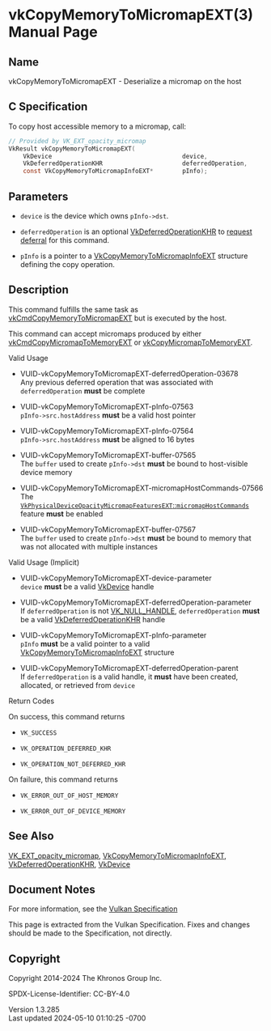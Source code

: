 # vkCopyMemoryToMicromapEXT(3) Manual Page

## Name

vkCopyMemoryToMicromapEXT - Deserialize a micromap on the host



## <a href="#_c_specification" class="anchor"></a>C Specification

To copy host accessible memory to a micromap, call:

``` c
// Provided by VK_EXT_opacity_micromap
VkResult vkCopyMemoryToMicromapEXT(
    VkDevice                                    device,
    VkDeferredOperationKHR                      deferredOperation,
    const VkCopyMemoryToMicromapInfoEXT*        pInfo);
```

## <a href="#_parameters" class="anchor"></a>Parameters

- `device` is the device which owns `pInfo->dst`.

- `deferredOperation` is an optional
  [VkDeferredOperationKHR](https://registry.khronos.org/vulkan/specs/1.3-extensions/man/html/VkDeferredOperationKHR.html) to <a
  href="https://registry.khronos.org/vulkan/specs/1.3-extensions/html/vkspec.html#deferred-host-operations-requesting"
  target="_blank" rel="noopener">request deferral</a> for this command.

- `pInfo` is a pointer to a
  [VkCopyMemoryToMicromapInfoEXT](https://registry.khronos.org/vulkan/specs/1.3-extensions/man/html/VkCopyMemoryToMicromapInfoEXT.html)
  structure defining the copy operation.

## <a href="#_description" class="anchor"></a>Description

This command fulfills the same task as
[vkCmdCopyMemoryToMicromapEXT](https://registry.khronos.org/vulkan/specs/1.3-extensions/man/html/vkCmdCopyMemoryToMicromapEXT.html) but is
executed by the host.

This command can accept micromaps produced by either
[vkCmdCopyMicromapToMemoryEXT](https://registry.khronos.org/vulkan/specs/1.3-extensions/man/html/vkCmdCopyMicromapToMemoryEXT.html) or
[vkCopyMicromapToMemoryEXT](https://registry.khronos.org/vulkan/specs/1.3-extensions/man/html/vkCopyMicromapToMemoryEXT.html).

Valid Usage

- <a href="#VUID-vkCopyMemoryToMicromapEXT-deferredOperation-03678"
  id="VUID-vkCopyMemoryToMicromapEXT-deferredOperation-03678"></a>
  VUID-vkCopyMemoryToMicromapEXT-deferredOperation-03678  
  Any previous deferred operation that was associated with
  `deferredOperation` **must** be complete

- <a href="#VUID-vkCopyMemoryToMicromapEXT-pInfo-07563"
  id="VUID-vkCopyMemoryToMicromapEXT-pInfo-07563"></a>
  VUID-vkCopyMemoryToMicromapEXT-pInfo-07563  
  `pInfo->src.hostAddress` **must** be a valid host pointer

- <a href="#VUID-vkCopyMemoryToMicromapEXT-pInfo-07564"
  id="VUID-vkCopyMemoryToMicromapEXT-pInfo-07564"></a>
  VUID-vkCopyMemoryToMicromapEXT-pInfo-07564  
  `pInfo->src.hostAddress` **must** be aligned to 16 bytes

- <a href="#VUID-vkCopyMemoryToMicromapEXT-buffer-07565"
  id="VUID-vkCopyMemoryToMicromapEXT-buffer-07565"></a>
  VUID-vkCopyMemoryToMicromapEXT-buffer-07565  
  The `buffer` used to create `pInfo->dst` **must** be bound to
  host-visible device memory

- <a href="#VUID-vkCopyMemoryToMicromapEXT-micromapHostCommands-07566"
  id="VUID-vkCopyMemoryToMicromapEXT-micromapHostCommands-07566"></a>
  VUID-vkCopyMemoryToMicromapEXT-micromapHostCommands-07566  
  The <a
  href="https://registry.khronos.org/vulkan/specs/1.3-extensions/html/vkspec.html#features-micromapHostCommands"
  target="_blank"
  rel="noopener"><code>VkPhysicalDeviceOpacityMicromapFeaturesEXT</code>::<code>micromapHostCommands</code></a>
  feature **must** be enabled

- <a href="#VUID-vkCopyMemoryToMicromapEXT-buffer-07567"
  id="VUID-vkCopyMemoryToMicromapEXT-buffer-07567"></a>
  VUID-vkCopyMemoryToMicromapEXT-buffer-07567  
  The `buffer` used to create `pInfo->dst` **must** be bound to memory
  that was not allocated with multiple instances

Valid Usage (Implicit)

- <a href="#VUID-vkCopyMemoryToMicromapEXT-device-parameter"
  id="VUID-vkCopyMemoryToMicromapEXT-device-parameter"></a>
  VUID-vkCopyMemoryToMicromapEXT-device-parameter  
  `device` **must** be a valid [VkDevice](https://registry.khronos.org/vulkan/specs/1.3-extensions/man/html/VkDevice.html) handle

- <a href="#VUID-vkCopyMemoryToMicromapEXT-deferredOperation-parameter"
  id="VUID-vkCopyMemoryToMicromapEXT-deferredOperation-parameter"></a>
  VUID-vkCopyMemoryToMicromapEXT-deferredOperation-parameter  
  If `deferredOperation` is not [VK_NULL_HANDLE](https://registry.khronos.org/vulkan/specs/1.3-extensions/man/html/VK_NULL_HANDLE.html),
  `deferredOperation` **must** be a valid
  [VkDeferredOperationKHR](https://registry.khronos.org/vulkan/specs/1.3-extensions/man/html/VkDeferredOperationKHR.html) handle

- <a href="#VUID-vkCopyMemoryToMicromapEXT-pInfo-parameter"
  id="VUID-vkCopyMemoryToMicromapEXT-pInfo-parameter"></a>
  VUID-vkCopyMemoryToMicromapEXT-pInfo-parameter  
  `pInfo` **must** be a valid pointer to a valid
  [VkCopyMemoryToMicromapInfoEXT](https://registry.khronos.org/vulkan/specs/1.3-extensions/man/html/VkCopyMemoryToMicromapInfoEXT.html)
  structure

- <a href="#VUID-vkCopyMemoryToMicromapEXT-deferredOperation-parent"
  id="VUID-vkCopyMemoryToMicromapEXT-deferredOperation-parent"></a>
  VUID-vkCopyMemoryToMicromapEXT-deferredOperation-parent  
  If `deferredOperation` is a valid handle, it **must** have been
  created, allocated, or retrieved from `device`

Return Codes

On success, this command returns  
- `VK_SUCCESS`

- `VK_OPERATION_DEFERRED_KHR`

- `VK_OPERATION_NOT_DEFERRED_KHR`

On failure, this command returns  
- `VK_ERROR_OUT_OF_HOST_MEMORY`

- `VK_ERROR_OUT_OF_DEVICE_MEMORY`

## <a href="#_see_also" class="anchor"></a>See Also

[VK_EXT_opacity_micromap](https://registry.khronos.org/vulkan/specs/1.3-extensions/man/html/VK_EXT_opacity_micromap.html),
[VkCopyMemoryToMicromapInfoEXT](https://registry.khronos.org/vulkan/specs/1.3-extensions/man/html/VkCopyMemoryToMicromapInfoEXT.html),
[VkDeferredOperationKHR](https://registry.khronos.org/vulkan/specs/1.3-extensions/man/html/VkDeferredOperationKHR.html),
[VkDevice](https://registry.khronos.org/vulkan/specs/1.3-extensions/man/html/VkDevice.html)

## <a href="#_document_notes" class="anchor"></a>Document Notes

For more information, see the <a
href="https://registry.khronos.org/vulkan/specs/1.3-extensions/html/vkspec.html#vkCopyMemoryToMicromapEXT"
target="_blank" rel="noopener">Vulkan Specification</a>

This page is extracted from the Vulkan Specification. Fixes and changes
should be made to the Specification, not directly.

## <a href="#_copyright" class="anchor"></a>Copyright

Copyright 2014-2024 The Khronos Group Inc.

SPDX-License-Identifier: CC-BY-4.0

Version 1.3.285  
Last updated 2024-05-10 01:10:25 -0700
